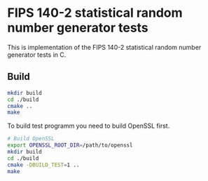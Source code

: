 # FIPS 140-2 statistical random number generator tests  
  
This is implementation of the FIPS 140-2 statistical random number generator tests in C.  
  
## Build  
  
```sh
mkdir build
cd ./build
cmake ..
make
```
  
To build test programm you need to build OpenSSL first.  
  
```sh
# Build OpenSSL
export OPENSSL_ROOT_DIR=/path/to/openssl
mkdir build
cd ./build
cmake -DBUILD_TEST=1 ..
make
```